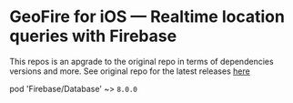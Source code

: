 # GeoFire for iOS — Realtime location queries with Firebase

This repos is an apgrade to the original repo in terms of dependencies versions and more. See original repo for the latest releases [here](https://github.com/firebase/geofireobjc)


pod 'Firebase/Database' ~> `8.0.0`
